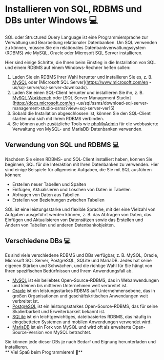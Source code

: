 # Installieren von SQL, RDBMS und DBs unter Windows 💻

SQL oder Structured Query Language ist eine Programmiersprache zur Verwaltung und Bearbeitung relationaler Datenbanken. Um SQL verwenden zu können, müssen Sie ein relationales Datenbankverwaltungssystem (RDBMS) wie MySQL, Oracle oder Microsoft SQL Server installieren.

Hier sind einige Schritte, die Ihnen beim Einstieg in die Installation von SQL und einem RDBMS auf einem Windows-Rechner helfen sollen:

1. Laden Sie ein RDBMS Ihrer Wahl herunter und installieren Sie es, z. B. [MySQL](https://dev.mysql.com/downloads/installer/) oder [Microsoft SQL Server](https://www.microsoft.com/en -us/sql-server/sql-server-downloads).
2. Laden Sie einen SQL-Client herunter und installieren Sie ihn, z. B. [MySQL Workbench](https://dev.mysql.com/downloads/workbench/) oder [SQL Server Management Studio](https://docs.microsoft.com/en -us/sql/ssms/download-sql-server-management-studio-ssms?view=sql-server-ver15)
3. Sobald die Installation abgeschlossen ist, können Sie den SQL-Client starten und sich mit Ihrem RDBMS verbinden.
4. Sie können auch zusätzliche Tools wie [phpMyAdmin](https://windows.phpmyadmin.net/) für die webbasierte Verwaltung von MySQL- und MariaDB-Datenbanken verwenden.

## Verwendung von SQL und RDBMS 💻
Nachdem Sie einen RDBMS- und SQL-Client installiert haben, können Sie beginnen, SQL für die Interaktion mit Ihren Datenbanken zu verwenden. Hier sind einige Beispiele für allgemeine Aufgaben, die Sie mit SQL ausführen können:

- Erstellen neuer Tabellen und Spalten
- Einfügen, Aktualisieren und Löschen von Daten in Tabellen
- Abfragen von Daten aus Tabellen
- Erstellen von Beziehungen zwischen Tabellen

SQL ist eine leistungsstarke und flexible Sprache, mit der eine Vielzahl von Aufgaben ausgeführt werden können, z. B. das Abfragen von Daten, das Einfügen und Aktualisieren von Datensätzen sowie das Erstellen und Ändern von Tabellen und anderen Datenbankobjekten.

## Verschiedene DBs 💻
Es sind viele verschiedene RDBMS und DBs verfügbar, z. B. MySQL, Oracle, Microsoft SQL Server, PostgreSQL, SQLite und MariaDB. Jedes hat seine eigenen Stärken und Schwächen, und die richtige Wahl für Sie hängt von Ihren spezifischen Bedürfnissen und Ihrem Anwendungsfall ab.

- [MySQL](https://www.mysql.com/) ist ein beliebtes Open-Source-RDBMS, das in Webanwendungen und kleinen bis mittleren Unternehmen weit verbreitet ist.
- [Oracle](https://www.oracle.com/database/) ist ein leistungsstarkes RDBMS auf Unternehmensebene, das in großen Organisationen und geschäftskritischen Anwendungen weit verbreitet ist.
- [PostgreSQL](https://www.postgresql.org/) ist ein leistungsstarkes Open-Source-RDBMS, das für seine Skalierbarkeit und Erweiterbarkeit bekannt ist.
- [SQLite](https://www.sqlite.org/) ist ein leichtgewichtiges, dateibasiertes RDBMS, das häufig in eingebetteten Systemen und mobilen Anwendungen verwendet wird.
- [MariaDB](https://mariadb.org/) ist ein Fork von MySQL und wird oft als erweiterte Open-Source-Version von MySQL betrachtet.

Sie können jede dieser DBs je nach Bedarf und Eignung herunterladen und installieren. <br>
** Viel Spaß beim Programmieren! 🚀**